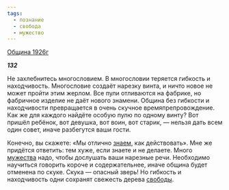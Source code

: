```yaml
---
tags:
  - познание
  - свобода
  - мужество
---
```

[Община 1926г](https://127.0.0.1:4002/agni/1926)

___132___

Не захлебнитесь многословием. В многословии теряется гибкость и находчивость. Многословие создаёт нарезку винта, и ничто новое не может пройти этим жерлом. Все пули отливаются на фабрике, но фабричное изделие не даёт нового знамени. Община без гибкости и находчивости превращается в очень скучное времяпрепровождение. Как же для каждого найдёте особую пулю по одному винту? Вот пришёл ребёнок, вот девушка, вот воин, вот старик, — нельзя дать всем один совет, иначе разбегутся ваши гости.   

Конечно, вы скажете: «Мы отлично [знаем](../../../tags/#познание), как действовать». Мне же придётся ответить: тем хуже, если знаете и не делаете. Много [мужества](../../../tags/#мужество) надо, чтобы дослушать ваши нарезные речи. Необходимо научиться говорить короче и содержательнее, иначе община будет отменена по скуке. Скука — опасный зверь! Но гибкость и находчивость одни сохранят свежесть дерева [свободы](../../../tags/#свобода).   

